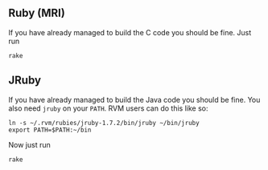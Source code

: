 ## Ruby (MRI)

If you have already managed to build the C code you should be fine. Just run

```
rake
```

## JRuby 

If you have already managed to build the Java code you should be fine. You also need `jruby` on your `PATH`. RVM users can do this like so:

```
ln -s ~/.rvm/rubies/jruby-1.7.2/bin/jruby ~/bin/jruby
export PATH=$PATH:~/bin
```

Now just run

```
rake
```
